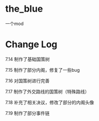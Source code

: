 # the_blue

一个mod

# Change Log

7.14 制作了基础国策树 

7.15 制作了部分内阁，修复了一些bug 

7.16 对国策树进行完善 

7.17 制作了外交路线的国策树（特殊路线）  

7.18 补充了相关决议，修改了部分的内阁头像  

7.19 制作了部分事件链
